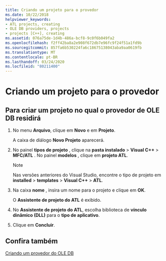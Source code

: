 ```yaml
---
title: Criando um projeto para o provedor
ms.date: 10/22/2018
helpviewer_keywords:
- ATL projects, creating
- OLE DB providers, projects
- projects [C++], creating
ms.assetid: 076a75de-1d4b-486a-bcf8-9c0f6b049fa2
ms.openlocfilehash: f2ff42ba8a2e908f672db7e96fc9f24f51a1fd9b
ms.sourcegitcommit: 857fa6b530224fa6c18675138043aba9aa0619fb
ms.translationtype: MT
ms.contentlocale: pt-BR
ms.lasthandoff: 03/24/2020
ms.locfileid: "80211400"
---
```

# <a name="creating-a-project-for-the-provider"></a>Criando um projeto para o provedor

## <a name="to-create-a-project-in-which-the-ole-db-provider-will-reside"></a>Para criar um projeto no qual o provedor de OLE DB residirá

1. No menu **Arquivo**, clique em **Novo** e em **Projeto**.

   A caixa de diálogo **Novo Projeto** aparecerá.

1. No painel **tipos de projeto** , clique na **pasta instalado** > **Visual C++**  > **MFC/ATL** . No painel **modelos** , clique em **projeto ATL**.

    > [!NOTE]
    > Nas versões anteriores do Visual Studio, encontre o tipo de projeto em **installed** > **templates** > **Visual C++**  > **ATL**.

1. Na caixa **nome** , insira um nome para o projeto e clique em **OK**.

   O **Assistente de projeto do ATL** é exibido.

1. No **Assistente de projeto do ATL**, escolha biblioteca de **vínculo dinâmico (DLL)** para o **tipo de aplicativo**.

1. Clique em **Concluir**.

## <a name="see-also"></a>Confira também

[Criando um provedor do OLE DB](../../data/oledb/creating-an-ole-db-provider.md)
